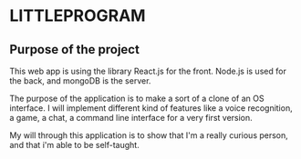 # LITTLEPROGRAM

## Purpose of the project

This web app is using the library React.js for the front. Node.js is used for the back, and mongoDB is the server.

The purpose of the application is to make a sort of a clone of an OS interface. I will implement different kind of features like a voice recognition, a game, a chat, a command line interface for a very first version. 

My will through this application is to show that I'm a really curious person, and that i'm able to be self-taught.